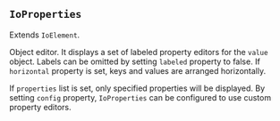 ## `IoProperties`

Extends `IoElement`.

Object editor. It displays a set of labeled property editors for the `value` object. Labels can be omitted by setting `labeled` property to false. If `horizontal` property is set, keys and values are arranged horizontally.

<io-element-demo element="io-properties" properties='{
  "labeled": true,
  "horizontal": false,
  "value": {"hello": "world"}
}' config='{
  "value": ["io-object"],
  "properties": ["io-object"],
  "type:object": ["io-properties"]
}'></io-element-demo>

If `properties` list is set, only specified properties will be displayed.
By setting `config` property, `IoProperties` can be configured to use custom property editors.

<io-element-demo element="io-properties" properties='{
  "labeled": true,
  "horizontal": false,
  "value": {"hello": "world"},
  "properties": ["number", "array"],
  "config": {
    "type:number": ["io-number-slider", {"step": 0.01}],
    "constructor:Array": ["io-properties", {"labeled": false, "horizontal": true, "config": {
      "type:number": ["io-slider", {"step": 0.1, "horizontal": false, "style": {"height": "10em"}}]
    }}]
  }
}' config='{
  "value": ["io-object"],
  "properties": ["io-object"],
  "type:object": ["io-properties"]
}'></io-element-demo>